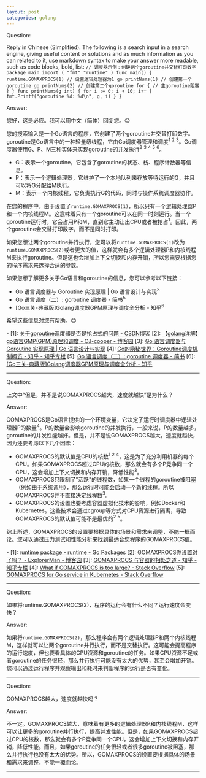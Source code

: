 ```yaml
---
layout: post
categories: golang
---
```

Question:

Reply in Chinese (Simplified).
The following is a search input in a search engine, giving useful content or solutions and as much information as you can related to it, use markdown syntax to make your answer more readable, such as code blocks, bold, list:
```// 调度器示例：创建两个goroutine并交替打印数字 package main import ( "fmt" "runtime" ) func main() { runtime.GOMAXPROCS(1) // 设置逻辑处理器为1 go printNums(1) // 创建第一个goroutine go printNums(2) // 创建第二个goroutine for { // 主goroutine阻塞 } } func printNums(g int) { for i := 0; i < 10; i++ { fmt.Printf("goroutine %d: %d\n", g, i) } }```

Answer:

您好，这是必应。我可以用中文（简体）回复您。😊

您的搜索输入是一个Go语言的程序，它创建了两个goroutine并交替打印数字。goroutine是Go语言中的一种轻量级线程，它由Go调度器管理和调度<sup>1</sup> <sup>2</sup> <sup>3</sup>。Go调度器使用G、P、M三种实体来实现goroutine的并发执行<sup>2</sup> <sup>3</sup> <sup>4</sup> <sup>5</sup> <sup>6</sup>。

- G：表示一个goroutine，它包含了goroutine的状态、栈、程序计数器等信息。
- P：表示一个逻辑处理器，它维护了一个本地队列来存放等待运行的G，并且可以将G分配给M执行。
- M：表示一个内核线程，它负责执行G的代码，同时与操作系统调度器协作。

在您的程序中，由于设置了`runtime.GOMAXPROCS(1)`，所以只有一个逻辑处理器P和一个内核线程M。这意味着只有一个goroutine可以在同一时刻运行。当一个goroutine运行时，它会占用P和M，直到它主动让出CPU或者被抢占<sup>1</sup>。因此，两个goroutine会交替打印数字，而不是同时打印。

如果您想让两个goroutine并行执行，您可以将`runtime.GOMAXPROCS(1)`改为`runtime.GOMAXPROCS(2)`或者更大的值，这样就会有多个逻辑处理器P和内核线程M来执行goroutine。但是这也会增加上下文切换和内存开销，所以您需要根据您的程序需求来选择合适的参数。

如果您想了解更多关于Go语言和goroutine的信息，您可以参考以下链接：

- Go 语言调度器与 Goroutine 实现原理 | Go 语言设计与实现<sup>3</sup>
- Go 语言调度（二）: goroutine 调度器 - 简书<sup>5</sup>
- [Go三关-典藏版]Golang调度器GPM原理与调度全分析 - 知乎<sup>6</sup>

希望这些信息对您有帮助。😊

\-
\[1]: [关于goroutine调度器是否是抢占式的问题 - CSDN博客](https://blog.csdn.net/hacker_lpy/article/details/113253525)
\[2]: [【golang详解】go语言GMP(GPM)原理和调度 - CJ-cooper - 博客园](https://www.cnblogs.com/CJ-cooper/p/15270475.html)
\[3]: [Go 语言调度器与 Goroutine 实现原理 | Go 语言设计与实现](https://draveness.me/golang/docs/part3-runtime/ch06-concurrency/golang-goroutine/)
\[4]: [Go的隐秘世界：Goroutine调度机制概览 - 知乎 - 知乎专栏](https://zhuanlan.zhihu.com/p/244054940)
\[5]: [Go 语言调度（二）: goroutine 调度器 - 简书](https://www.jianshu.com/p/cb6881a2661d)
\[6]: [[Go三关-典藏版]Golang调度器GPM原理与调度全分析 - 知乎](https://zhuanlan.zhihu.com/p/323271088)

<hr/>

Question:

上文中“但是，并不是说GOMAXPROCS越大，速度就越快”是为什么？

Answer:

GOMAXPROCS是Go语言提供的一个环境变量，它决定了运行时调度器中逻辑处理器P的数量<sup>4</sup>。P的数量会影响goroutine的并发执行，一般来说，P的数量越多，goroutine的并发性能越好。但是，并不是说GOMAXPROCS越大，速度就越快，因为还要考虑以下几个因素：

- GOMAXPROCS的默认值是CPU的核数<sup>1</sup> <sup>2</sup> <sup>4</sup>，这是为了充分利用机器的每个CPU。如果GOMAXPROCS超过CPU的核数，那么就会有多个P竞争同一个CPU，这会增加上下文切换和内存开销，降低性能<sup>3</sup>。
- GOMAXPROCS只限制了\"活跃\"的线程数，如果一个线程的goroutine被阻塞（例如由于系统调用），那么运行时可能会启动一个新的线程。所以GOMAXPROCS并不直接决定线程数<sup>3</sup>。
- GOMAXPROCS的设置也要考虑容器虚拟化技术的影响，例如Docker和Kubernetes。这些技术会通过cgroup等方式对CPU资源进行隔离，导致GOMAXPROCS的默认值可能不是最优的<sup>2</sup> <sup>5</sup>。

综上所述，GOMAXPROCS的设置要根据具体的场景和需求来调整，不能一概而论。您可以通过压力测试和性能分析来找到最适合您程序的GOMAXPROCS值。

\-
\[1]: [runtime package - runtime - Go Packages](https://pkg.go.dev/runtime)
\[2]: [GOMAXPROCS你设置对了吗？ - ExplorerMan - 博客园](https://www.cnblogs.com/ExMan/p/15240251.html)
\[3]: [GOMAXPROCS 与容器的相处之道 - 知乎 - 知乎专栏](https://zhuanlan.zhihu.com/p/100165648)
\[4]: [What if GOMAXPROCS is too large? - Stack Overflow](https://stackoverflow.com/questions/57215184/what-if-gomaxprocs-is-too-large)
\[5]: [GOMAXPROCS for Go service in Kubernetes - Stack Overflow](https://stackoverflow.com/questions/61113823/gomaxprocs-for-go-service-in-kubernetes)

<hr/>

Question:

如果将runtime.GOMAXPROCS(2)，程序的运行会有什么不同？运行速度会变快？

Answer:

如果将`runtime.GOMAXPROCS(2)`，那么程序会有两个逻辑处理器P和两个内核线程M，这样就可以让两个goroutine并行执行，而不是交替执行。这可能会提高程序的运行速度，但也要看具体的CPU资源和goroutine的任务。如果CPU资源不足或者goroutine的任务很轻，那么并行执行可能没有太大的优势，甚至会增加开销。您可以通过运行程序并观察输出和耗时来判断程序的运行是否有变化。


<hr/>

Question:

GOMAXPROCS越大，速度就越快吗？

Answer:

不一定。GOMAXPROCS越大，意味着有更多的逻辑处理器P和内核线程M，这样可以让更多的goroutine并行执行，提高并发性能。但是，如果GOMAXPROCS超过CPU的核数，那么就会有多个P竞争同一个CPU，这会增加上下文切换和内存开销，降低性能。而且，如果goroutine的任务很轻或者很多goroutine被阻塞，那么并行执行也没有太大的优势。所以，GOMAXPROCS的设置要根据具体的场景和需求来调整，不能一概而论。


<hr/>

